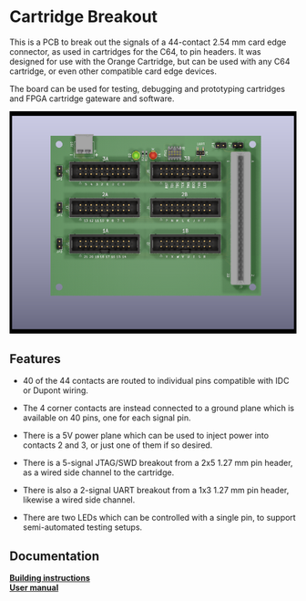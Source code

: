 Cartridge Breakout
==================

This is a PCB to break out the signals of a 44-contact 2.54 mm card edge
connector, as used in cartridges for the C64, to pin headers.  It was
designed for use with the Orange Cartridge, but can be used with any C64
cartridge, or even other compatible card edge devices.

The board can be used for testing, debugging and prototyping cartridges
and FPGA cartridge gateware and software.

![Render of the board](doc/CartridgeBreakout.png)


Features
--------

- 40 of the 44 contacts are routed to individual pins compatible
  with IDC or Dupont wiring.

- The 4 corner contacts are instead connected to a ground plane
  which is available on 40 pins, one for each signal pin.

- There is a 5V power plane which can be used to inject power into
  contacts 2 and 3, or just one of them if so desired.

- There is a 5-signal JTAG/SWD breakout from a 2x5 1.27 mm pin header,
  as a wired side channel to the cartridge.

- There is also a 2-signal UART breakout from a 1x3 1.27 mm pin header,
  likewise a wired side channel.

- There are two LEDs which can be controlled with a single pin, to support
  semi-automated testing setups.


Documentation
-------------

**[Building instructions](doc/Building.md)**  
**[User manual](doc/UserManual.md)**
